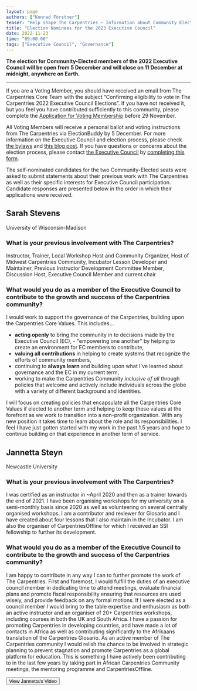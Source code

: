 ```yaml
---
layout: page
authors: ["Konrad Förstner"]
teaser: "Help shape The Carpentries – Information about Community Elections for the Executive Council"
title: "Election Nominees for the 2023 Executive Council"
date: 2022-11-23
time: "09:00:00"
tags: ["Executive Council", "Governance"]
---
```


**The election for Community-Elected members of the 2022 Executive Council will be open from 5 December and will close on 11 December at midnight, anywhere on Earth.**

<hr>

If you are a Voting Member, you should have received an email from The Carpentries Core Team with the subject “Confirming eligibility to vote in The Carpentries 2022 Executive Council Elections”. If you have not received it, but you feel you have contributed sufficiently to this community, please complete the [Application for Voting Membership](https://forms.gle/HZujYkuzowbMMLpp9) before 29 November.

All Voting Members will receive a personal ballot and voting instructions from The Carpentries via ElectionBuddy by 5 December. For more information on the Executive Council and election process, please check [the bylaws](https://docs.carpentries.org/topic_folders/governance/bylaws.html) and [this blog post](https://carpentries.org/blog/2021/09/executive-council-elections/). If you have questions or concerns about the election process, please contact [the Executive Council](https://docs.carpentries.org/topic_folders/governance/executive-council.html#contacting-the-executive-council) by [completing this form](https://forms.gle/Adi54ESBi5hHmcdu5).

The self-nominated candidates for the two Community-Elected seats were asked to submit statements about their previous work with The Carpentries as well as their specific interests for Executive Council participation. Candidate responses are presented below in the order in which their applications were received.

## Sarah Stevens
University of Wisconsin-Madison

### What is your previous involvement with The Carpentries?
Instructor, Trainer, Local Workshop Host and Community Organizer, Host of Midwest Carpentries Community, Incubator Lesson Developer and Maintainer, Previous Instructor Development Committee Member, Discussion Host, Executive Council Member and current chair

### What would you do as a member of the Executive Council to contribute to the growth and success of the Carpentries community?
I would work to support the governance of the Carpentries, building upon the Carpentries Core Values. This includes...
- **acting openly** to bring the community in to decisions made by the Executive Council (EC), - "empowering one another" by helping to create an environment for EC members to contribute,
- **valuing all contributions** in helping to create systems that recognize the efforts of community members,
- continuing to **always learn** and building upon what I've learned about governance and the EC in my current term,
- working to make the Carpentries Community *inclusive of all* through policies that welcome and actively include individuals across the globe with a variety of different background and identities.

I will focus on creating policies that encapsulate all the Carpentries Core Values if elected to another term and helping to keep these values at the forefront as we work to transition into a non-profit organization. With any new position it takes time to learn about the role and its responsibilities. I feel I have just gotten started with my work in the past 1.5 years and hope to continue building on that experience in another term of service.

## Jannetta Steyn
Newcastle University

### What is your previous involvement with The Carpentries?
I was certified as an instructor in ~April 2020 and then as a trainer towards the end of 2021. I have been organising workshops for my university on a semi-monthly basis since 2020 as well as volunteering on several centrally organised workshops. I am a contributor and reviewer for Glosario and I have created about four lessons that I also maintain in the Incubator. I am also the organiser of CarpentriesOffline for which I received an SSI fellowship to further its development.

### What would you do as a member of the Executive Council to contribute to the growth and success of the Carpentries community?
I am happy to contribute in any way I can to further promote the work of The Carpentries. First and foremost, I would fulfill the duties of an executive council member in dedicating time to attend meetings, evaluate financial plans and promote fiscal responsibility ensuring that resources are used wisely, and provide feedback on any formal motions. If I were elected as a council member I would bring to the table expertise and enthusiasm as both an active instructor and an organiser of 20+ Carpentries workshops, including courses in both the UK and South Africa. I have a passion for promoting Carpentries in developing countries, and have made a lot of contacts in Africa as well as contributing significantly to the Afrikaans translation of the Carpentries Glosario. As an active member of The Carpentries community I would relish the chance to be involved in strategic planning to prevent stagnation and promote Carpentries as a global platform for education. This is something I have actively been contributing to in the last few years by taking part in African Carpentries Community meetings, the mentoring programme and CarpentriesOffline.


<a href="https://youtu.be/8BBlpOOkUKU">
        <button class="btn">
            View Jannetta's Video
        </button>
</a>

